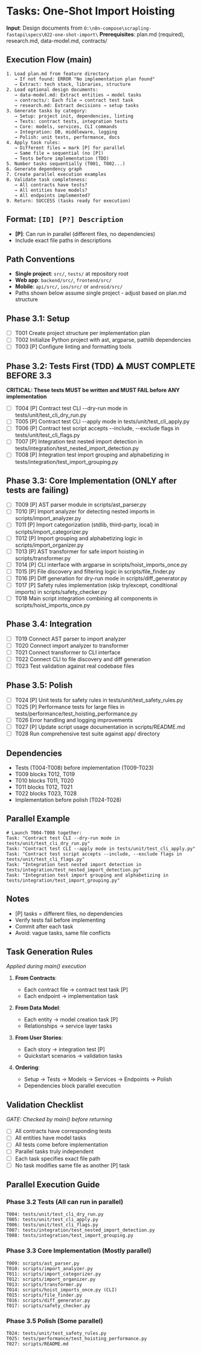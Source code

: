 # Tasks: One-Shot Import Hoisting

**Input**: Design documents from `O:\n8n-compose\scrapling-fastapi\specs\022-one-shot-import\`
**Prerequisites**: plan.md (required), research.md, data-model.md, contracts/

## Execution Flow (main)
```
1. Load plan.md from feature directory
   → If not found: ERROR "No implementation plan found"
   → Extract: tech stack, libraries, structure
2. Load optional design documents:
   → data-model.md: Extract entities → model tasks
   → contracts/: Each file → contract test task
   → research.md: Extract decisions → setup tasks
3. Generate tasks by category:
   → Setup: project init, dependencies, linting
   → Tests: contract tests, integration tests
   → Core: models, services, CLI commands
   → Integration: DB, middleware, logging
   → Polish: unit tests, performance, docs
4. Apply task rules:
   → Different files = mark [P] for parallel
   → Same file = sequential (no [P])
   → Tests before implementation (TDD)
5. Number tasks sequentially (T001, T002...)
6. Generate dependency graph
7. Create parallel execution examples
8. Validate task completeness:
   → All contracts have tests?
   → All entities have models?
   → All endpoints implemented?
9. Return: SUCCESS (tasks ready for execution)
```

## Format: `[ID] [P?] Description`
- **[P]**: Can run in parallel (different files, no dependencies)
- Include exact file paths in descriptions

## Path Conventions
- **Single project**: `src/`, `tests/` at repository root
- **Web app**: `backend/src/`, `frontend/src/`
- **Mobile**: `api/src/`, `ios/src/` or `android/src/`
- Paths shown below assume single project - adjust based on plan.md structure

## Phase 3.1: Setup
- [ ] T001 Create project structure per implementation plan
- [ ] T002 Initialize Python project with ast, argparse, pathlib dependencies
- [ ] T003 [P] Configure linting and formatting tools

## Phase 3.2: Tests First (TDD) ⚠️ MUST COMPLETE BEFORE 3.3
**CRITICAL: These tests MUST be written and MUST FAIL before ANY implementation**
- [ ] T004 [P] Contract test CLI --dry-run mode in tests/unit/test_cli_dry_run.py
- [ ] T005 [P] Contract test CLI --apply mode in tests/unit/test_cli_apply.py
- [ ] T006 [P] Contract test script accepts --include, --exclude flags in tests/unit/test_cli_flags.py
- [ ] T007 [P] Integration test nested import detection in tests/integration/test_nested_import_detection.py
- [ ] T008 [P] Integration test import grouping and alphabetizing in tests/integration/test_import_grouping.py

## Phase 3.3: Core Implementation (ONLY after tests are failing)
- [ ] T009 [P] AST parser module in scripts/ast_parser.py
- [ ] T010 [P] Import analyzer for detecting nested imports in scripts/import_analyzer.py
- [ ] T011 [P] Import categorization (stdlib, third-party, local) in scripts/import_categorizer.py
- [ ] T012 [P] Import grouping and alphabetizing logic in scripts/import_organizer.py
- [ ] T013 [P] AST transformer for safe import hoisting in scripts/transformer.py
- [ ] T014 [P] CLI interface with argparse in scripts/hoist_imports_once.py
- [ ] T015 [P] File discovery and filtering logic in scripts/file_finder.py
- [ ] T016 [P] Diff generation for dry-run mode in scripts/diff_generator.py
- [ ] T017 [P] Safety rules implementation (skip try/except, conditional imports) in scripts/safety_checker.py
- [ ] T018 Main script integration combining all components in scripts/hoist_imports_once.py

## Phase 3.4: Integration
- [ ] T019 Connect AST parser to import analyzer
- [ ] T020 Connect import analyzer to transformer
- [ ] T021 Connect transformer to CLI interface
- [ ] T022 Connect CLI to file discovery and diff generation
- [ ] T023 Test validation against real codebase files

## Phase 3.5: Polish
- [ ] T024 [P] Unit tests for safety rules in tests/unit/test_safety_rules.py
- [ ] T025 [P] Performance tests for large files in tests/performance/test_hoisting_performance.py
- [ ] T026 Error handling and logging improvements
- [ ] T027 [P] Update script usage documentation in scripts/README.md
- [ ] T028 Run comprehensive test suite against app/ directory

## Dependencies
- Tests (T004-T008) before implementation (T009-T023)
- T009 blocks T012, T019
- T010 blocks T011, T020
- T011 blocks T012, T021
- T022 blocks T023, T028
- Implementation before polish (T024-T028)

## Parallel Example
```
# Launch T004-T008 together:
Task: "Contract test CLI --dry-run mode in tests/unit/test_cli_dry_run.py"
Task: "Contract test CLI --apply mode in tests/unit/test_cli_apply.py"
Task: "Contract test script accepts --include, --exclude flags in tests/unit/test_cli_flags.py"
Task: "Integration test nested import detection in tests/integration/test_nested_import_detection.py"
Task: "Integration test import grouping and alphabetizing in tests/integration/test_import_grouping.py"
```

## Notes
- [P] tasks = different files, no dependencies
- Verify tests fail before implementing
- Commit after each task
- Avoid: vague tasks, same file conflicts

## Task Generation Rules
*Applied during main() execution*

1. **From Contracts**:
   - Each contract file → contract test task [P]
   - Each endpoint → implementation task
   
2. **From Data Model**:
   - Each entity → model creation task [P]
   - Relationships → service layer tasks
   
3. **From User Stories**:
   - Each story → integration test [P]
   - Quickstart scenarios → validation tasks

4. **Ordering**:
   - Setup → Tests → Models → Services → Endpoints → Polish
   - Dependencies block parallel execution

## Validation Checklist
*GATE: Checked by main() before returning*

- [ ] All contracts have corresponding tests
- [ ] All entities have model tasks
- [ ] All tests come before implementation
- [ ] Parallel tasks truly independent
- [ ] Each task specifies exact file path
- [ ] No task modifies same file as another [P] task

## Parallel Execution Guide

### Phase 3.2 Tests (All can run in parallel)
```
T004: tests/unit/test_cli_dry_run.py
T005: tests/unit/test_cli_apply.py  
T006: tests/unit/test_cli_flags.py
T007: tests/integration/test_nested_import_detection.py
T008: tests/integration/test_import_grouping.py
```

### Phase 3.3 Core Implementation (Mostly parallel)
```
T009: scripts/ast_parser.py
T010: scripts/import_analyzer.py
T011: scripts/import_categorizer.py
T012: scripts/import_organizer.py
T013: scripts/transformer.py
T014: scripts/hoist_imports_once.py (CLI)
T015: scripts/file_finder.py
T016: scripts/diff_generator.py
T017: scripts/safety_checker.py
```

### Phase 3.5 Polish (Some parallel)
```
T024: tests/unit/test_safety_rules.py
T025: tests/performance/test_hoisting_performance.py
T027: scripts/README.md
```